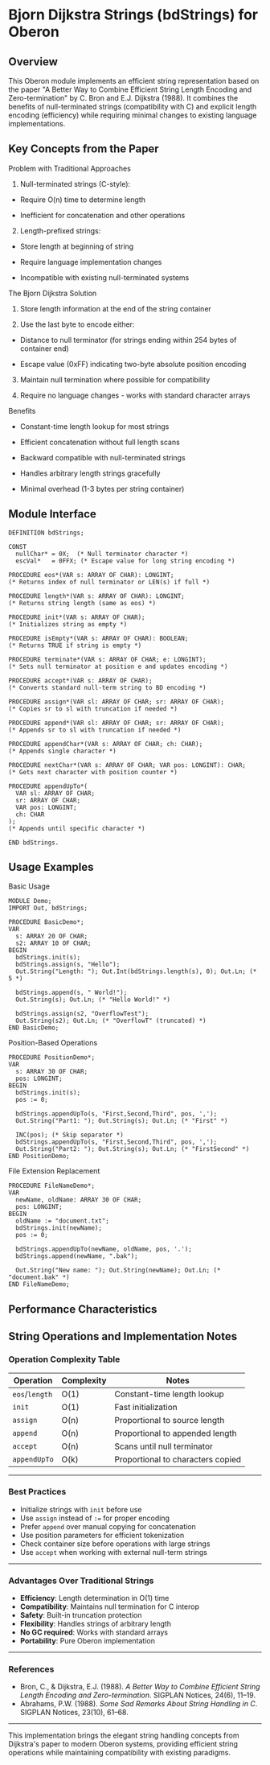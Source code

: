 # Bjorn Dijkstra Strings (bdStrings) for Oberon

## Overview

This Oberon module implements an efficient string representation based on the paper "A Better Way to Combine Efficient String Length Encoding and Zero-termination" by C. Bron and E.J. Dijkstra (1988). It combines the benefits of null-terminated strings (compatibility with C) and explicit length encoding (efficiency) while requiring minimal changes to existing language implementations.

## Key Concepts from the Paper

Problem with Traditional Approaches

1. Null-terminated strings (C-style):

* Require O(n) time to determine length

* Inefficient for concatenation and other operations

2. Length-prefixed strings:

* Store length at beginning of string

* Require language implementation changes

* Incompatible with existing null-terminated systems

The Bjorn Dijkstra Solution

1. Store length information at the end of the string container

2. Use the last byte to encode either:

* Distance to null terminator (for strings ending within 254 bytes of container end)

* Escape value (0xFF) indicating two-byte absolute position encoding

3. Maintain null termination where possible for compatibility

4. Require no language changes - works with standard character arrays

Benefits

* Constant-time length lookup for most strings

* Efficient concatenation without full length scans

* Backward compatible with null-terminated strings

* Handles arbitrary length strings gracefully

* Minimal overhead (1-3 bytes per string container)


## Module Interface

```
DEFINITION bdStrings;

CONST
  nullChar* = 0X;  (* Null terminator character *)
  escVal*   = 0FFX; (* Escape value for long string encoding *)

PROCEDURE eos*(VAR s: ARRAY OF CHAR): LONGINT;
(* Returns index of null terminator or LEN(s) if full *)

PROCEDURE length*(VAR s: ARRAY OF CHAR): LONGINT;
(* Returns string length (same as eos) *)

PROCEDURE init*(VAR s: ARRAY OF CHAR);
(* Initializes string as empty *)

PROCEDURE isEmpty*(VAR s: ARRAY OF CHAR): BOOLEAN;
(* Returns TRUE if string is empty *)

PROCEDURE terminate*(VAR s: ARRAY OF CHAR; e: LONGINT);
(* Sets null terminator at position e and updates encoding *)

PROCEDURE accept*(VAR s: ARRAY OF CHAR);
(* Converts standard null-term string to BD encoding *)

PROCEDURE assign*(VAR sl: ARRAY OF CHAR; sr: ARRAY OF CHAR);
(* Copies sr to sl with truncation if needed *)

PROCEDURE append*(VAR sl: ARRAY OF CHAR; sr: ARRAY OF CHAR);
(* Appends sr to sl with truncation if needed *)

PROCEDURE appendChar*(VAR s: ARRAY OF CHAR; ch: CHAR);
(* Appends single character *)

PROCEDURE nextChar*(VAR s: ARRAY OF CHAR; VAR pos: LONGINT): CHAR;
(* Gets next character with position counter *)

PROCEDURE appendUpTo*(
  VAR sl: ARRAY OF CHAR;
  sr: ARRAY OF CHAR;
  VAR pos: LONGINT;
  ch: CHAR
);
(* Appends until specific character *)

END bdStrings.
```

## Usage Examples

Basic Usage

```
MODULE Demo;
IMPORT Out, bdStrings;

PROCEDURE BasicDemo*;
VAR
  s: ARRAY 20 OF CHAR;
  s2: ARRAY 10 OF CHAR;
BEGIN
  bdStrings.init(s);
  bdStrings.assign(s, "Hello");
  Out.String("Length: "); Out.Int(bdStrings.length(s), 0); Out.Ln; (* 5 *)

  bdStrings.append(s, " World!");
  Out.String(s); Out.Ln; (* "Hello World!" *)

  bdStrings.assign(s2, "OverflowTest");
  Out.String(s2); Out.Ln; (* "OverflowT" (truncated) *)
END BasicDemo;
```

Position-Based Operations

```
PROCEDURE PositionDemo*;
VAR
  s: ARRAY 30 OF CHAR;
  pos: LONGINT;
BEGIN
  bdStrings.init(s);
  pos := 0;

  bdStrings.appendUpTo(s, "First,Second,Third", pos, ',');
  Out.String("Part1: "); Out.String(s); Out.Ln; (* "First" *)

  INC(pos); (* Skip separator *)
  bdStrings.appendUpTo(s, "First,Second,Third", pos, ',');
  Out.String("Part2: "); Out.String(s); Out.Ln; (* "FirstSecond" *)
END PositionDemo;
```

File Extension Replacement

```
PROCEDURE FileNameDemo*;
VAR
  newName, oldName: ARRAY 30 OF CHAR;
  pos: LONGINT;
BEGIN
  oldName := "document.txt";
  bdStrings.init(newName);
  pos := 0;

  bdStrings.appendUpTo(newName, oldName, pos, '.');
  bdStrings.append(newName, ".bak");

  Out.String("New name: "); Out.String(newName); Out.Ln; (* "document.bak" *)
END FileNameDemo;
```

## Performance Characteristics

## String Operations and Implementation Notes

### Operation Complexity Table

| Operation     | Complexity | Notes                                 |
|---------------|------------|---------------------------------------|
| `eos`/`length`| O(1)       | Constant-time length lookup           |
| `init`        | O(1)       | Fast initialization                   |
| `assign`      | O(n)       | Proportional to source length         |
| `append`      | O(n)       | Proportional to appended length       |
| `accept`      | O(n)       | Scans until null terminator          |
| `appendUpTo`  | O(k)       | Proportional to characters copied     |

---

### Best Practices

- Initialize strings with `init` before use
- Use `assign` instead of `:=` for proper encoding
- Prefer `append` over manual copying for concatenation
- Use position parameters for efficient tokenization
- Check container size before operations with large strings
- Use `accept` when working with external null-term strings

---

### Advantages Over Traditional Strings

- **Efficiency**: Length determination in O(1) time
- **Compatibility**: Maintains null termination for C interop
- **Safety**: Built-in truncation protection
- **Flexibility**: Handles strings of arbitrary length
- **No GC required**: Works with standard arrays
- **Portability**: Pure Oberon implementation

---

### References

- Bron, C., & Dijkstra, E.J. (1988). *A Better Way to Combine Efficient String Length Encoding and Zero-termination*. SIGPLAN Notices, 24(6), 11–19.
- Abrahams, P.W. (1988). *Some Sad Remarks About String Handling in C*. SIGPLAN Notices, 23(10), 61–68.

---

This implementation brings the elegant string handling concepts from Dijkstra's paper to modern Oberon systems, providing efficient string operations while maintaining compatibility with existing paradigms.

